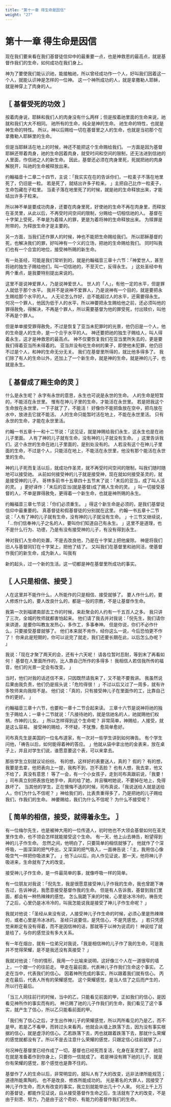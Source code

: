 ```yaml
---
title: "第十一章 得生命是因信"
weight: "27"
---
```


# 第十一章 得生命是因信


现在我们要来看在我们基督徒信仰中的最重要一点，也是神救恩的最高点，就是基督作我们的生命，如何成功在我们身上。

神为了要使我们能认识祂，能接触祂，所以曾经成功作一个人，好叫我们因着这一个人，就能认识神是怎样的一位神。
这一个神所成功的人，就是拿撒勒人耶稣，就是神穿上了肉身的人。

## 〖 基督受死的功效 〗

按着肉身说，耶稣和我们人的肉身没有什么两样；但是按着祂里面的生命来说，祂就和我们大大不相同。
祂所有的生命，纯全是神的生命。
祂生命的特性，也就是神生命的特性。
所以，神以后赐给一切在基督里之人的生命，也就是当初那个在拿撒勒人耶稣里的生命。

但是当耶稣活在地上的时候，神还不能把这个生命赐给我们。
一方面是因为基督耶稣还带着肉身，祂的生命因着肉身，就受时间和空间的限制，还无法进到信祂的人里面，作信祂之人的新生命。
因此，基督还必须在肉身里死，死就把祂的肉身解脱开，叫祂的生命被释放出来。

约翰福音十二章二十四节，主说：「我实实在在的告诉你们，一粒麦子不落在地里死了，仍旧是一粒。
若是死了，就结出许多子粒来。
」主把自己比作一粒麦子，生命包藏在子粒里。
当麦子落在地里死了的时候，就是祂的生命释放出来，才能结出许多子粒来。

所以神不单是要成功肉身，还要在肉身里死，好使祂的生命不再在肉身里，而释放在圣灵里，从此以后，不再受时间空间的限制，分赐给一切相信祂的人。
基督在十字架上受死，不单是为着赎人的罪，更是为着将神的生命释放出来。
为赎罪是附带的，为释放生命才是主要的。

另一方面，当我们还作罪人的时候，神也不能把生命赐给我们。
所以耶稣基督的死，也解决我们的罪，好叫神有一个义的立场，把祂的生命赐给我们。
同时叫我们也有一个合宜的地位，接受神所赐的新生命。

有一处圣经，可能是我们常听到的，就是约翰福音三章十六节：「神爱世人，甚至将祂的独生子赐给他们，叫一切信祂的，不至灭亡，反得永生。
」这处圣经中有两个重点，是我要特别提出来说的。

这里不是说神爱罪人，乃是说神爱世人。
世人的「人」，有他一定的水平，但是罪人就低于那个水平。
我并不是说神不爱罪人，乃是说神有一个目的，就是要把永生赐给那个水平的人。
人无论怎么作好，总不能超过人的水平，还需要得永生。
何况一个罪人，他因为低于人的水平，所以神要把永生赐给他之前，还必须叫他的罪得赦免，得解决，不再是个罪人，所以需要基督为他的罪受死，付出赎价，叫他不再是个罪人。

但是单单接受罪得赦免，不过是恢复了亚当未犯罪时的光景，他仍旧是一个人，他的生命是人的生命，是一个合乎水平的人。
神还要把祂的独生子赐给人，叫人得着永生，这才是神救恩的最高点。
神不仅要恢复我们在亚当里所失去的，更是要我们得着亚当所未得着的。
亚当并没有吃生命树的果子，即使他未犯罪，他仍旧不过是个人，和神的生命无分无关。
我们在基督里所得的，就比他多得多了。
我们除了有人的生命以外，还加上了一个新生命，就是神的生命，就是神的儿子，也就是永生。

## 〖 基督成了赐生命的灵 〗

什么是永生呢？
永字有永世的意思，永生也可说是永世的生命。
人的生命是短暂的，不能活在永世里。
惟有在神儿子里的生命，才能活在永世里。
若是把我这个生命放在永世里，一下子就了了，不能活！
好像你不能把鱼放在空中，把鸟放在水中，放进去它就不能活。
人的生命只能暂时活在地上，不能在永世里活。
只有永世的生命，才能在永世里活。

约翰一书五章十一和十二节说：「这见证，就是神赐给我们永生，这永生也是在祂儿子里面。
人有了神的儿子就有生命，没有神的儿子就没有生命。
」这里告诉我们，这个永世的生命在祂儿子里面的，是别处没有的。
人若没有这个在神儿子里面的生命，不过是个人，只能活在地上，不能活在永世里，他没有那个能活在永世里的生命。

神的儿子死而复活以后，就成功作圣灵，就不再受时间空间的限制，叫我们随时随地可以接受祂。
从前如何接受神的儿子就是接受神，现在就如何接受圣灵的，就是接受神的儿子。
哥林多前书十五章四十五节末了说：「末后的亚当，成了叫人活的灵。
」更好译作：「末后的亚当(就是基督)成了赐人生命的灵。
」叫一切接受基督的人，不单是罪得赦免，更得着一个新生命，也就是神所赐的永生。

约翰福音三章七节说：「你们必须重生。
」得这个新生命是必须的，是我们基督徒信仰中最重要的。
真基督徒和假基督徒的分别就在这里。
约翰一书五章十二节说：「人有了神的儿子就有生命，没有神的儿子就没有生命。
」十三节又继续说，「…你们信奉神儿子之名的人，要叫你们知道自己有永生。
」这里不是道理，也不是什么行为、功德，乃是有没有接受神的儿子，有没有得到永生。

神对我们人生命的处置，不是去改良他，乃是在十字架上把他废除。
神是将我们旧人与基督同钉在十字架上，把他了结了。
又叫我们在基督里和祂同活，使基督作我们的新生命，成为新人，叫我有

新的起头，过一个新的生活。这一切都是神在基督里所成功的事实。

## 〖 人只是相信、接受 〗

人在这里并不能作什么，人所能作的只是相信、接受就够了。
要人作什么的，要人修炼什么的，要人改良什么的，都是一般的宗教，不是让基督作生命。

我第一次到福建南部去工作的时候，来赴聚会的人约有一千五百人之多。
我只讲了三次，全城的牧师就都害怕起来。
他们请了我去并对我说：「倪先生，我们请你来讲道，是要你叫教友发热心，多作工，多事奉神。
但是你说，你们不必作什么，只要接受基督就够了。
他们本来就不肯作，经你这么一说，今后恐怕更不作了！
你来此是短期的，你可以说完了就走，我们还要长期在此，以后怎么办呢？
」

我说：「现在才聚了两天的会，还有十六天呢！
请各位暂时忍耐，等到末了再看如何！
基督在人里面所作的，比人靠自己所作的多得多！
我相信人若信我所传的福音，他们的光景一定会有改变。
」

当时，他们对我的话还信不来，只因既然请我来了，又不能不要我讲。
我虽然说后果由我负责，他们仍是摇头说：「危险得很！
」不过以后又过了一周多，就有许多牧师来向我陪不是。
他们说：「真的，只有接受神儿子在里面作的工，比靠自己作的更好。
」

约翰福音三章十六节，也要和一章十二节合起来读。
三章十六节是说神将祂的独生子赐给人；一章十二节就说：「凡接待祂的，就是信祂名的人，祂就赐他们权柄，作神的儿女。
」所以怎样得到这个生命呢？
非常简单，神赐给，人接受，就是这么容易。
接受神的赐给，不怀疑，不犹豫，愈简单愈好。

司布真先生是美国的一位名布道家，有一次对一些学生讲到如何祷告。
有个学生问他，「祷告以后，如何能得着神的答应。
」他就从袋中拿出他的金表来，放在桌子上，并且对学生们说，谁愿意要这个表，可以来拿去。

那些学生立刻就议论纷纷。
有的想，这样好的表要送人，真的？
假的？
有的想，我要是去拿，他把表向上一提，我构不到，岂不丢脸？
也有人想，我去拿，他又不给了，真没有意思！
等了一会，有一个小女孩子，走到司布真跟前说，「我要！
」司布真立刻把表放在她手中，真的给了她，并且嘱咐她说，不要掉在地上，免得跌坏了。
当其他的学生，正在懊悔不迭的时候，司布真说，「我说送给人就是送给人，你们为什么不信呢？
」神给我们的，比表贵重得多了，乃是把祂的儿子赐给我们，作我们的生命。
神要赐给，我们为什么不信呢？
为什么不接受呢？

## 〖 简单的相信，接受，就得着永生。 〗

有一位梅尔先生，也是被神大用的一位传道人，初时他也不大领会基督如何在圣灵里作生命，也不领会怎样就能接受这个生命。
有一天，他上山去祷告，盼望得到神的儿子作生命。
忽然之间，他明白了，只要简单的相信就够了。
他就作了个深呼吸，一面深深的把气呼出，又深深的把气吸入，一面祷告说：「主，我用信心像吸空气一样把你吸进来了。
」他下山以后，向人作见证说，那一天，他将神儿子吸进来，生命就有了大的改变。

接受神儿子作生命，是一件最简单的事，就像呼吸一样的简单。

有一位朋友对我说：「倪先生，我是很愿意接受神儿子作我的生命，我也曾跪下祷告过，告诉神说，我愿意接受基督作我的生命。
但是有人告诉我，基督到我们里面，都会有一种热辣辣的感觉。
怎么我跪下来的时候，心里是冰冷冷的，祷告完了之后，心里仍是冰冷冷的，叫我怎能说我是接受了神儿子作生命呢？
」

我就对他说：「圣经从来没有说，人接受神儿子作生命的时候，必须心里是热辣辣的，或者心里是冷冰冰的。
圣经只说要信，是凭信心，不是凭感觉。
」若只凭感觉来断定有没有得着，而不是因信神的话，那就等于以神为说谎的！
神说给了就是给了，与你的感觉没有多大关系。

有一年在烟台，就有一位弟兄对我说，「我是相信神的儿子作了我的生命，可是我并不觉得荣耀，是不是我还没有真接受？
」

我就对他说：「你的情形，我用一个比喻来说明，这好像三个人在一道很窄的墙上，一个跟一个的往前走。
甲走在最前面，代表神儿子作我们生命这个事实。
乙走在当中，代表我们的信心。
因着神所完成的事实，所以跟着我们就有信心。
丙走在最后，代表人所有的荣耀感觉。
这个荣耀感觉，是当人信了之后而产生的，所以行在最后。

「当三人同往前行的时候，当中的乙，只能看见前面的甲，正如我们的信心，是因看见神所作的事实而有的。
神已赐了祂的儿子作我们的生命，我们看见了这个事实，就产生了信心，所以乙只能看前面的甲。

「我们有了信心之后，才生出作神儿子的荣耀感觉，所以丙所看见的乃是乙，而不是甲。若是乙不看甲，而转过头来看丙，他就会从墙上跌落下去，因为没有事实根据的信心，就是虚浮的信心。乙若跌落下去，丙也就跟着跌落下去，那就什么荣耀的感觉就都没有了。所以不是去注意什么荣耀的感觉，只跟定信心往前就够了。」

何况神在基督里已经作成了一切，基督也已经死而复活，化身在圣灵里了。
祂现在就是准备着作到你身上，只要你一信就成了。
若是神没有赐下祂的儿子，就是你有荣耀的感觉，那个感觉也是靠不住的。

基督作了人的生命以后，非常明显的，就叫人有了大的改变，远非法律所能规范；道德所能熏陶的。
也不是改良、修炼所能成功的。
光是著名的大罪人，因接受了神儿子作生命，而大有改变的事实，我立刻就能举出几十个人来。
何况上千上万的基督徒，都能作见证说，自从接受基督作生命之后，生活就有了大的改变，不是由于刻苦、努力，乃是由于这个奇妙、有能力的基督作我们的生命。
